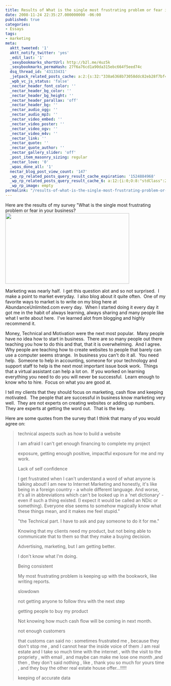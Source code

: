 ```yaml
---
title: Results of What is the single most frustrating problem or fear in your business?
date: 2008-11-24 22:35:27.000000000 -06:00
published: true
categories:
- Essays
tags:
- marketing
meta:
  aktt_tweeted: '1'
  aktt_notify_twitter: 'yes'
  _edit_last: '1'
  _sexybookmarks_shortUrl: http://b2l.me/4uz5k
  _sexybookmarks_permaHash: 27f6a76cd1a90da315ebc664f5eed74c
  dsq_thread_id: '43133431'
  _jetpack_related_posts_cache: a:2:{s:32:"338a6368b73058ddc82eb28f7bf4ea08";a:2:{s:7:"expires";i:1502366036;s:7:"payload";a:3:{i:0;a:1:{s:2:"id";i:267;}i:1;a:1:{s:2:"id";i:2051;}i:2;a:1:{s:2:"id";i:7204;}}}s:32:"8f6677c9d6b0f903e98ad32ec61f8deb";a:2:{s:7:"expires";i:1502366159;s:7:"payload";a:3:{i:0;a:1:{s:2:"id";i:267;}i:1;a:1:{s:2:"id";i:2051;}i:2;a:1:{s:2:"id";i:7204;}}}}
  _wpb_vc_js_status: 'false'
  _nectar_header_font_color: ''
  _nectar_header_bg_color: ''
  _nectar_header_bg_height: ''
  _nectar_header_parallax: 'off'
  _nectar_header_bg: ''
  _nectar_audio_ogg: ''
  _nectar_audio_mp3: ''
  _nectar_video_embed: ''
  _nectar_video_poster: ''
  _nectar_video_ogv: ''
  _nectar_video_m4v: ''
  _nectar_link: ''
  _nectar_quote: ''
  _nectar_quote_author: ''
  _nectar_gallery_slider: 'off'
  _post_item_masonry_sizing: regular
  _nectar_love: '0'
  _wpas_done_all: '1'
  nectar_blog_post_view_count: '147'
  _wp_rp_related_posts_query_result_cache_expiration: '1524884968'
  _wp_rp_related_posts_query_result_cache_6: a:12:{i:0;O:8:"stdClass":2:{s:7:"post_id";s:4:"4935";s:5:"score";s:17:"49.44778249752086";}i:1;O:8:"stdClass":2:{s:7:"post_id";s:4:"1183";s:5:"score";s:17:"41.11505388918907";}i:2;O:8:"stdClass":2:{s:7:"post_id";s:3:"267";s:5:"score";s:17:"41.11505388918907";}i:3;O:8:"stdClass":2:{s:7:"post_id";s:3:"968";s:5:"score";s:18:"39.731558913609774";}i:4;O:8:"stdClass":2:{s:7:"post_id";s:4:"1170";s:5:"score";s:17:"38.93176665093259";}i:5;O:8:"stdClass":2:{s:7:"post_id";s:3:"836";s:5:"score";s:17:"38.21449903391103";}i:6;O:8:"stdClass":2:{s:7:"post_id";s:4:"1297";s:5:"score";s:17:"37.99529938134994";}i:7;O:8:"stdClass":2:{s:7:"post_id";s:4:"1244";s:5:"score";s:15:"37.995000008565";}i:8;O:8:"stdClass":2:{s:7:"post_id";s:3:"626";s:5:"score";s:17:"37.83844411425276";}i:9;O:8:"stdClass":2:{s:7:"post_id";s:4:"1264";s:5:"score";s:17:"37.17420137514577";}i:10;O:8:"stdClass":2:{s:7:"post_id";s:4:"4500";s:5:"score";s:17:"35.99211689180025";}i:11;O:8:"stdClass":2:{s:7:"post_id";s:4:"1923";s:5:"score";s:17:"35.83414006926929";}}
  _wp_rp_image: empty
permalink: "/results-of-what-is-the-single-most-frustrating-problem-or-fear-in-your-business/"
---
```

Here are the results of my survey "What is the single most frustrating problem or fear in your business?<img class="aligncenter size-full wp-image-1268" title="Survey Results" src="{{ site.baseurl }}/posts/2008/11/survey1.png" alt="" width="389" height="221" />

Marketing was nearly half.  I get this question alot and so not surprised.  I make a point to market everyday.  I also blog about it quite often.  One of my favorite ways to market is to write on my blog here at AbundanceUnlimited.com every day.  When I started doing it every day it got me in the habit of always learning, always sharing and many people like what I write about here.  I've learned alot from blogging and highly recommend it.

Money, Technical and Motivation were the next most popular.  Many people have no idea how to start in business.  There are so many people out there teaching you how to do this and that, that it is overwhelming.  And I agree.  Why people are teaching how to create websites to people that barely can use a computer seems strange.  In business you can't do it all.  You need help.  Someone to help in accounting, someone for your technology and support staff to help is the next most important issue book work.  Things that a virtual assistant can help a lot on.  If you worked on learning everything you need to do you will never be successful.  Learn enough to know who to hire.  Focus on what you are good at.

I tell my clients that they should focus on marketing, cash flow and keeping motivated.  The people that are successful in business know marketing very well.  They are not experts on creating websites or adding up numbers.  They are experts at getting the word out.  That is the key.

Here are some quotes from the survey that I think that many of you would agree on:</p>
<blockquote><p>technical aspects such as how to build a website

I am afraid I can't get enough financing to complete my project

exposure, getting enough positive, impactful exposure for me and my work.

Lack of self confidence

I get frustrated when I can't understand a word of what anyone is talking about! I am new to Internet Marketing and honestly, it's like being in a foreign country - a whole different language. And worse, it's all in abbreviations which can't be looked up in a 'net dictionary' - even if such a thing existed. (I expect it would be called an NDic or something). Everyone else seems to somehow magically know what these things mean, and it makes me feel stupid."

"the Technical part. I have to ask and pay someone to do it for me."

Knowing that my clients need my product, but not being able to communicate that to them so that they make a buying decision.

Advertising, marketing, but I am getting better.

I don't know what I'm doing.

Being consistent

My most frustrating problem is keeping up with the bookwork, like writing reports.

slowdown

not getting anyone to follow thru with the next step

getting people to buy my product

Not knowing how much cash flow will be coming in next month.

not enough customers

that customs can said no : sometimes frustrated me , because they don't stop me , and I cannot hear the inside voice of them .I am real estate and I take so much time with the internet , with the visit to the propriety , with email , and maybe can make me lose one month ,and then , they don't said nothing , like , thank you so much for yours time , and they buy the other real estate house offer...!!!!!

keeping of accurate data</p></blockquote>
<p>&nbsp;</p>
